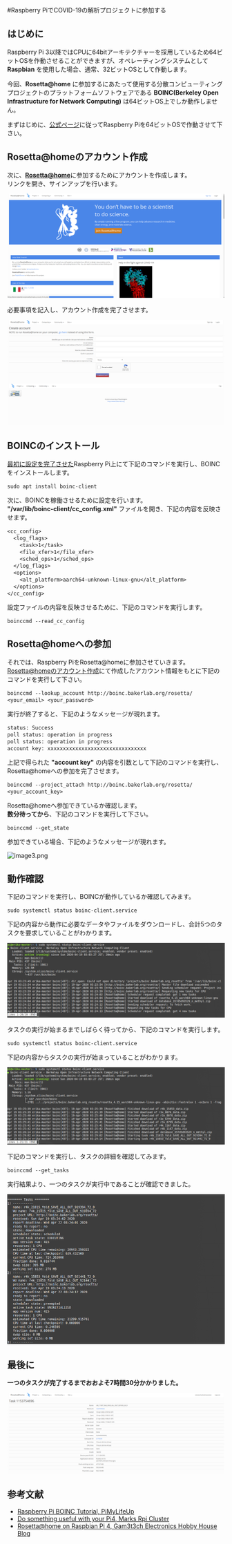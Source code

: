 #Raspberry PiでCOVID-19の解析プロジェクトに参加する
## はじめに
Raspberry Pi 3以降ではCPUに64bitアーキテクチャーを採用しているため64ビットOSを作動させることができますが、オペレーティングシステムとして **Raspbian** を使用した場合、通常、32ビットOSとして作動します。  

今回、**Rosetta@home** に参加するにあたって使用する分散コンピューティングプロジェクトのプラットフォームソフトウェアである **BOINC(Berkeley Open Infrastructure for Network Computing)** は64ビットOS上でしか動作しません。  

まずはじめに、[公式ページ](https://www.raspberrypi.org/forums/viewtopic.php?t=250730)に従ってRaspberry Piを64ビットOSで作動させて下さい。





## Rosetta@homeのアカウント作成
次に、[**Rosetta@home**](http://boinc.bakerlab.org/rosetta/)に参加するためにアカウントを作成します。  
リンクを開き、サインアップを行います。  

![image1.png](./images/image1.png)

必要事項を記入し、アカウント作成を完了させます。  

![image2.png](./images/image2.png)





## BOINCのインストール
[最初に設定を完了させた](#はじめに)Raspberry Pi上にて下記のコマンドを実行し、BOINCをインストールします。  

```
sudo apt install boinc-client
```

次に、BOINCを稼働させるために設定を行います。  
**"/var/lib/boinc-client/cc_config.xml"** ファイルを開き、下記の内容を反映させます。  


```
<cc_config>
  <log_flags>
    <task>1</task>
    <file_xfer>1</file_xfer>
    <sched_ops>1</sched_ops>
  </log_flags>
  <options>
    <alt_platform>aarch64-unknown-linux-gnu</alt_platform>
  </options>
</cc_config>
```

設定ファイルの内容を反映させるために、下記のコマンドを実行します。  

```
boinccmd --read_cc_config
```





## Rosetta@homeへの参加
それでは、Raspberry PiをRosetta@homeに参加させていきます。  
[Rosetta@homeのアカウント作成](#Rosetta@homeのアカウント作成)にて作成したアカウント情報をもとに下記のコマンドを実行して下さい。  

```
boinccmd --lookup_account http://boinc.bakerlab.org/rosetta/ <your_email> <your_password>
```

実行が終了すると、下記のようなメッセージが現れます。  

```
status: Success
poll status: operation in progress
poll status: operation in progress
account key: xxxxxxxxxxxxxxxxxxxxxxxxxxxxxxxx
```

上記で得られた **"account key"** の内容を引数として下記のコマンドを実行し、Rosetta@homeへの参加を完了させます。  


```
boinccmd --project_attach http://boinc.bakerlab.org/rosetta/ <your_account_key>
```

Rosetta@homeへ参加できているか確認します。  
**数分待ってから**、下記のコマンドを実行して下さい。  

```
boinccmd --get_state
```

参加できている場合、下記のようなメッセージが現れます。  

![image3.png](./images/image3png)





## 動作確認
下記のコマンドを実行し、BOINCが動作しているか確認してみます。  

```
sudo systemctl status boinc-client.service
```

下記の内容から動作に必要なデータやファイルをダウンロードし、合計5つのタスクを要求していることがわかります。  

![image4.png](./images/image4.png)

タスクの実行が始まるまでしばらく待ってから、下記のコマンドを実行します。  

```
sudo systemctl status boinc-client.service
```

下記の内容からタスクの実行が始まっていることがわかります。  

![image5.png](./images/image5.png)

下記のコマンドを実行し、タスクの詳細を確認してみます。  

```
boinccmd --get_tasks
```

実行結果より、一つのタスクが実行中であることが確認できました。  

![image6.png](./images/image6.png)





## 最後に
**一つのタスクが完了するまでおおよそ7時間30分かかりました。**  

![Simage7.png](./images/image7.png)



## 参考文献
- [Raspberry Pi BOINC Tutorial, PiMyLifeUp](https://pimylifeup.com/raspberry-pi-boinc/)
- [Do something useful with your Pi4, Marks Rpi Cluster](http://marksrpicluster.blogspot.com/2020/04/do-something-useful-with-your-pi4.html?m=1)
- [Rosetta@home on Raspbian Pi 4, Gam3t3ch Electronics Hobby House Blog](https://www.element14.com/community/people/gam3t3ch/blog/2020/04/09/rosettahome-on-raspbian-pi-4)
